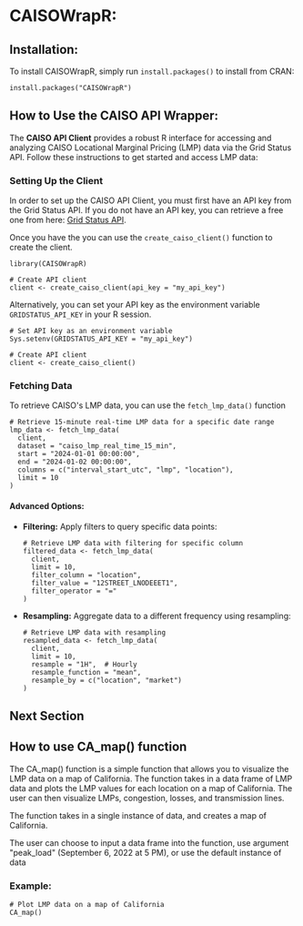 # CAISOWrapR:

## Installation:

To install CAISOWrapR, simply run `install.packages()` to install from CRAN:

```{r}
install.packages("CAISOWrapR")
```

## How to Use the CAISO API Wrapper:

The **CAISO API Client** provides a robust R interface for accessing and analyzing CAISO Locational Marginal Pricing (LMP) data via the Grid Status API. Follow these instructions to get started and access LMP data:

### Setting Up the Client

In order to set up the CAISO API Client, you must first have an API key from the Grid Status API. If you do not have an API key, you can retrieve a free one from here: [Grid Status API](https://www.gridstatus.io/api).

Once you have the you can use the `create_caiso_client()` function to create the client.

```{r}
library(CAISOWrapR)

# Create API client
client <- create_caiso_client(api_key = "my_api_key")
```

Alternatively, you can set your API key as the environment variable `GRIDSTATUS_API_KEY` in your R session.

```{r}
# Set API key as an environment variable
Sys.setenv(GRIDSTATUS_API_KEY = "my_api_key")

# Create API client
client <- create_caiso_client()
```

### Fetching Data

To retrieve CAISO's LMP data, you can use the `fetch_lmp_data()` function

```{r}
# Retrieve 15-minute real-time LMP data for a specific date range
lmp_data <- fetch_lmp_data(
  client,
  dataset = "caiso_lmp_real_time_15_min",
  start = "2024-01-01 00:00:00",
  end = "2024-01-02 00:00:00",
  columns = c("interval_start_utc", "lmp", "location"),
  limit = 10
)
```

#### Advanced Options:

-   **Filtering:** Apply filters to query specific data points:

    ```{r}
    # Retrieve LMP data with filtering for specific column
    filtered_data <- fetch_lmp_data(
      client,
      limit = 10,
      filter_column = "location",
      filter_value = "12STREET_LNODEEET1",
      filter_operator = "="
    )
    ```

-   **Resampling:** Aggregate data to a different frequency using resampling:

    ```{r}
    # Retrieve LMP data with resampling
    resampled_data <- fetch_lmp_data(
      client,
      limit = 10,
      resample = "1H",  # Hourly
      resample_function = "mean",
      resample_by = c("location", "market")
    )
    ```

## Next Section

## How to use CA_map() function

The CA_map() function is a simple function that allows you to visualize the LMP data on a map of California. The function takes in a data frame of LMP data and plots the LMP values for each location on a map of California. The user can then visualize LMPs, congestion, losses, and transmission lines.

The function takes in a single instance of data, and creates a map of California.

The user can choose to input a data frame into the function, use argument "peak_load" (September 6, 2022 at 5 PM), or use the default instance of data
### Example:
```{r}
# Plot LMP data on a map of California
CA_map()
```
